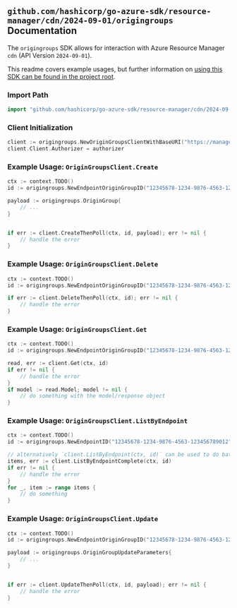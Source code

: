 
## `github.com/hashicorp/go-azure-sdk/resource-manager/cdn/2024-09-01/origingroups` Documentation

The `origingroups` SDK allows for interaction with Azure Resource Manager `cdn` (API Version `2024-09-01`).

This readme covers example usages, but further information on [using this SDK can be found in the project root](https://github.com/hashicorp/go-azure-sdk/tree/main/docs).

### Import Path

```go
import "github.com/hashicorp/go-azure-sdk/resource-manager/cdn/2024-09-01/origingroups"
```


### Client Initialization

```go
client := origingroups.NewOriginGroupsClientWithBaseURI("https://management.azure.com")
client.Client.Authorizer = authorizer
```


### Example Usage: `OriginGroupsClient.Create`

```go
ctx := context.TODO()
id := origingroups.NewEndpointOriginGroupID("12345678-1234-9876-4563-123456789012", "example-resource-group", "profileName", "endpointName", "originGroupName")

payload := origingroups.OriginGroup{
	// ...
}


if err := client.CreateThenPoll(ctx, id, payload); err != nil {
	// handle the error
}
```


### Example Usage: `OriginGroupsClient.Delete`

```go
ctx := context.TODO()
id := origingroups.NewEndpointOriginGroupID("12345678-1234-9876-4563-123456789012", "example-resource-group", "profileName", "endpointName", "originGroupName")

if err := client.DeleteThenPoll(ctx, id); err != nil {
	// handle the error
}
```


### Example Usage: `OriginGroupsClient.Get`

```go
ctx := context.TODO()
id := origingroups.NewEndpointOriginGroupID("12345678-1234-9876-4563-123456789012", "example-resource-group", "profileName", "endpointName", "originGroupName")

read, err := client.Get(ctx, id)
if err != nil {
	// handle the error
}
if model := read.Model; model != nil {
	// do something with the model/response object
}
```


### Example Usage: `OriginGroupsClient.ListByEndpoint`

```go
ctx := context.TODO()
id := origingroups.NewEndpointID("12345678-1234-9876-4563-123456789012", "example-resource-group", "profileName", "endpointName")

// alternatively `client.ListByEndpoint(ctx, id)` can be used to do batched pagination
items, err := client.ListByEndpointComplete(ctx, id)
if err != nil {
	// handle the error
}
for _, item := range items {
	// do something
}
```


### Example Usage: `OriginGroupsClient.Update`

```go
ctx := context.TODO()
id := origingroups.NewEndpointOriginGroupID("12345678-1234-9876-4563-123456789012", "example-resource-group", "profileName", "endpointName", "originGroupName")

payload := origingroups.OriginGroupUpdateParameters{
	// ...
}


if err := client.UpdateThenPoll(ctx, id, payload); err != nil {
	// handle the error
}
```

